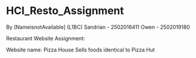 # HCI_Resto_Assignment

By [NameisnotAvailable] (L1BC) 
Sandrian - 2502016411
Owen - 2502019180

Restaurant Website Assignment:

Website name: Pizza House
Sells foods identical to Pizza Hut
